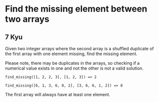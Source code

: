 # Find the missing element between two arrays
## 7 Kyu

Given two integer arrays where the second array is a shuffled duplicate of the first array with one element missing, find the missing element.

Please note, there may be duplicates in the arrays, so checking if a numerical value exists in one and not the other is not a valid solution.
```
find_missing([1, 2, 2, 3], [1, 2, 3]) => 2

find_missing([6, 1, 3, 6, 8, 2], [3, 6, 6, 1, 2]) => 8
```
The first array will always have at least one element.
